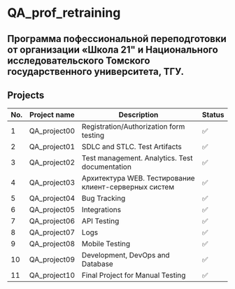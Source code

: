 # QA_prof_retraining
Программа пофессиональной переподготовки от организации «Школа 21" и Национального исследовательского Томского государственного университета, ТГУ.
 ---

## Projects

| No. |  Project name  | Description                                                                        | Status |
| --- | ---------------| ------------------------------------------- | ------ |
| 1   | QA_project00   | Registration/Authorization form testing | ✅     |
| 2   | QA_project01   | SDLC and STLC. Test Artifacts | ✅     |
| 3   | QA_project02   | Test management. Analytics. Test documentation | ✅     |
| 4   | QA_project03   | Архитектура WEB. Тестирование клиент-серверных систем | ✅     |
| 5   | QA_project04   | Bug Tracking | ✅     |
| 6   | QA_project05   | Integrations | ✅     |
| 7   | QA_project06   | API Testing | ✅     |
| 8   | QA_project07   | Logs | ✅     |
| 9   | QA_project08   | Mobile Testing | ✅     |
| 10   | QA_project09  | Development, DevOps and Database | ✅     |
| 11   | QA_project10  | Final Project for Manual Testing | ✅     |
